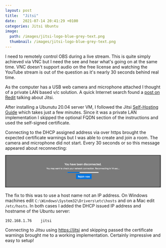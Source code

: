 ```yaml
---
layout: post
title:  "Jitsi"
date:   2021-07-14 20:41:29 +0100
categories: Jitsi Ubuntu
image:
  path: /images/jitsi-logo-blue-grey-text.png
  thumbnail: /images/jitsi-logo-blue-grey-text.png
---
```

I need to remotely control OBS during a live stream.  This is quite simply achieved via VNC but I need the see and hear what's going on at the same time.  VNC doesn't support audio on the free license and watching the YouTube stream is out of the question as it's nearly 30 seconds behind real time.

As the computer has a USB web camera and microphone attached I thought of a private LAN based v/c solution.  A quick Internet search found a [post on Redit](https://www.reddit.com/r/sysadmin/comments/gmray4/recommendation_for_free_lanonly_video/) talking about Jitsi.

After installing a Ubunutu 20.04 server VM, I followed the Jitsi [Self-Hosting Guide](https://jitsi.github.io/handbook/docs/devops-guide/devops-guide-quickstart) which takes just a few minutes.  Since it was a private LAN implementation I skipped the optional FQDN section of the instructions and used the self-signed certificate.

Connecting to the DHCP assigned address via over https brought the expected certificate warnings but I was able to create and join a room.  The camera and microphone did not start.  Every 30 seconds or so this message appeared about reconnecting:

![Jitsi Disconnected](/images/jitsi-disconnected.png)

The fix to this was to use a host name not an IP address.  On Windows machines edit `C:\Windows\System32\Drivers\etc\hosts` and on a Mac edit `/etc/hosts`.  In both cases I added the DHCP issued IP address and hostname of the Ubuntu server:

    192.168.1.76	jitsi

Connecting to Jitsu using [https://jitsi](https://jitsi) and skipping passed the certificate warnings brought me to a working implementation.  Certainly impressive and easy to setup!

